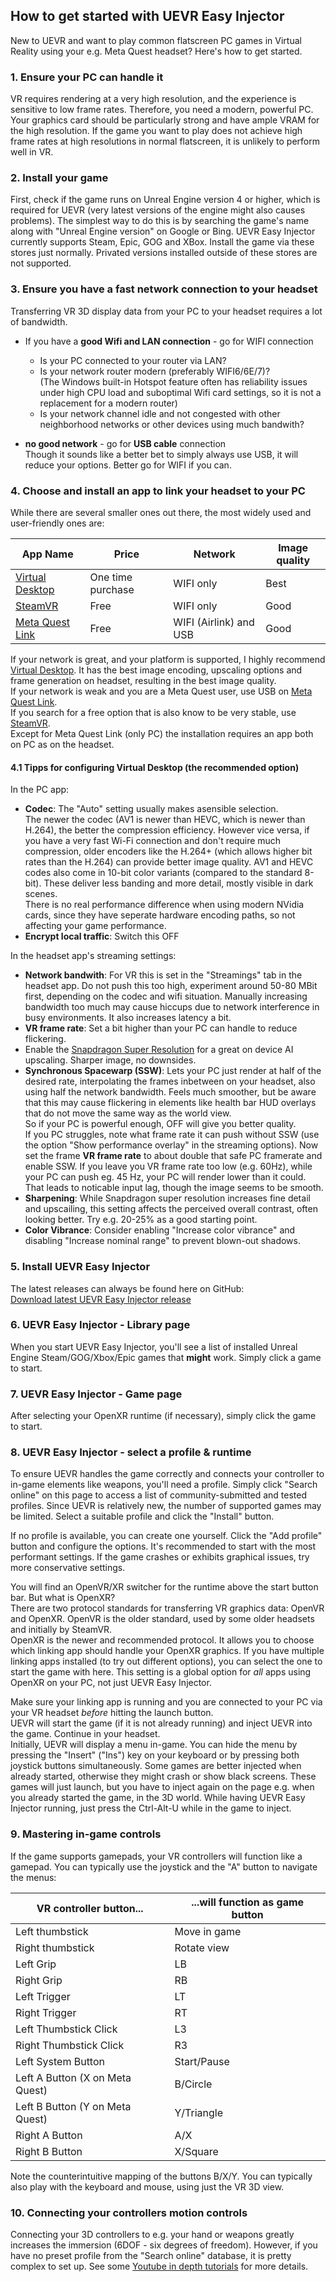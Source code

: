 ## How to get started with UEVR Easy Injector
New to UEVR and want to play common flatscreen PC games in Virtual Reality using your e.g. Meta Quest headset? Here's how to get started.

### 1. Ensure your PC can handle it
VR requires rendering at a very high resolution, and the experience is sensitive to low frame rates. Therefore, you need a modern, powerful PC. Your graphics card should be particularly strong and have ample VRAM for the high resolution. If the game you want to play does not achieve high frame rates at high resolutions in normal flatscreen, it is unlikely to perform well in VR.

### 2. Install your game
First, check if the game runs on Unreal Engine version 4 or higher, which is required for UEVR (very latest versions of the engine might also causes problems). The simplest way to do this is by searching the game's name along with "Unreal Engine version" on Google or Bing. UEVR Easy Injector currently supports Steam, Epic, GOG and XBox. Install the game via these stores just normally. Privated versions installed outside of these stores are not supported.

### 3. Ensure you have a fast network connection to your headset
Transferring VR 3D display data from your PC to your headset requires a lot of bandwidth.

- If you have a **good Wifi and LAN connection**  - go for WIFI connection

	- Is your PC connected to your router via LAN?
	- Is your network router modern (preferably WIFI6/6E/7)?  
	(The Windows built-in Hotspot feature often has reliability issues under high CPU load and suboptimal Wifi card settings, so it is not a replacement for a modern router)
	- Is your network channel idle and not congested with other neighborhood networks or other devices using much bandwith? 

- **no good network** - go for **USB cable** connection  
Though it sounds like a better bet to simply always use USB, it will reduce your options. Better go for WIFI if you can.

### 4. Choose and install an app to link your headset to your PC
While there are several smaller ones out there, the most widely used and user-friendly ones are:

| App Name | Price | Network | Image quality |
|----------|-------|---------|---------------|
| [Virtual Desktop](https://www.vrdesktop.net/) | One time purchase | WIFI only | Best | 
| [SteamVR](https://store.steampowered.com/app/250820/SteamVR/) | Free | WIFI only | Good |
| [Meta Quest Link](https://www.meta.com/en-us/help/quest/pcvr/) | Free  | WIFI (Airlink) and USB | Good |

If your network is great, and your platform is supported, I highly recommend [Virtual Desktop](https://www.vrdesktop.net/).
It has the best image encoding, upscaling options and frame generation on headset, resulting in the best image quality.  
If your network is weak and you are a Meta Quest user, use USB on [Meta Quest Link](https://www.meta.com/en-us/help/quest/pcvr/).  
If you search for a free option that is also know to be very stable, use [SteamVR](https://store.steampowered.com/app/250820/SteamVR/).  
Except for Meta Quest Link (only PC) the installation requires an app both on PC as on the headset.

#### 4.1 Tipps for configuring Virtual Desktop (the recommended option)
In the PC app:
* __Codec__: The "Auto" setting usually makes asensible selection.  
The newer the codec (AV1 is newer than HEVC, which is newer than H.264), the better the compression efficiency. However vice versa, if you have a very fast Wi-Fi connection and don't require much compression, older encoders like the H.264+ (which allows higher bit rates than the H.264) can provide better image quality.
AV1 and HEVC codes also come in 10-bit color variants (compared to the standard 8-bit). These deliver less banding and more detail, mostly visible in dark scenes.  
There is no real performance difference when using modern NVidia cards, since they have seperate hardware encoding paths, so not affecting your game performance.
* __Encrypt local traffic__: Switch this OFF

In the headset app's streaming settings:
* __Network bandwith__: For VR this is set in the "Streamings" tab in the headset app. Do not push this too high, experiment around 50-80 MBit first, depending on the codec and wifi situation. Manually increasing bandwidth too much may cause hiccups due to network interference in busy environments. It also increases latency a bit.
* __VR frame rate__: Set a bit higher than your PC can handle to reduce flickering.
* Enable the [Snapdragon Super Resolution](https://www.qualcomm.com/developer/blog/2023/04/using-super-resolution-boost-resolution-virtual-reality) for a great on device AI upscaling. Sharper image, no downsides.
* __Synchronous Spacewarp (SSW)__: Lets your PC just render at half of the desired rate, interpolating the frames inbetween on your headset, also using half the network bandwidth. Feels much smoother, but be aware that this may cause flickering in elements like health bar HUD overlays that do not move the same way as the world view.  
So if your PC is powerful enough, OFF will give you better quality.  
If you PC struggles, note what frame rate it can push without SSW (use the option "Show performance overlay" in the streaming options). Now set the frame __VR frame rate__ to about double that safe PC framerate and enable SSW. If you leave you VR frame rate too low (e.g. 60Hz), while your PC can push eg. 45 Hz, your PC will render lower than it could. That leads to noticable input lag, though the image seems to be smooth.
* __Sharpening__: While Snapdragon super resolution increases fine detail and upscailing, this setting affects the perceived overall contrast, often looking better. Try e.g. 20-25% as a good starting point.
* __Color Vibrance__: Consider enabling "Increase color vibrance" and disabling "Increase nominal range" to prevent blown-out shadows.

### 5. Install UEVR Easy Injector
The latest releases can always be found here on GitHub:  
<a href="https://github.com/oduis/UEVRDeluxe/releases" class="download-link">Download latest UEVR Easy Injector release</a>

### 6. UEVR Easy Injector - Library page
When you start UEVR Easy Injector, you'll see a list of installed Unreal Engine Steam/GOG/Xbox/Epic games that __might__ work. Simply click a game to start.

### 7. UEVR Easy Injector - Game page
After selecting your OpenXR runtime (if necessary), simply click the game to start.

### 8. UEVR Easy Injector - select a profile & runtime
To ensure UEVR handles the game correctly and connects your controller to in-game elements like weapons, you'll need a profile. Simply click "Search online" on this page to access a list of community-submitted and tested profiles. Since UEVR is relatively new, the number of supported games may be limited. Select a suitable profile and click the "Install" button.

If no profile is available, you can create one yourself. Click the "Add profile" button and configure the options. It's recommended to start with the most performant settings. If the game crashes or exhibits graphical issues, try more conservative settings.

You will find an OpenVR/XR switcher for the runtime above the start button bar. But what is OpenXR?  
There are two protocol standards for transferring VR graphics data: OpenVR and OpenXR. OpenVR is the older standard, used by some older headsets and initially by SteamVR.  
OpenXR is the newer and recommended protocol. It allows you to choose which linking app should handle your OpenXR graphics. If you have multiple linking apps installed (to try out different options), you can select the one to start the game with here. This setting is a global option for *all* apps using OpenXR on your PC, not just UEVR Easy Injector. 

Make sure your linking app is running and you are connected to your PC via your VR headset *before* hitting the launch button.  
UEVR will start the game (if it is not already running) and inject UEVR into the game. Continue in your headset.  
Initially, UEVR will display a menu in-game. You can hide the menu by pressing the "Insert" ("Ins") key on your keyboard or by pressing both joystick buttons simultaneously.
Some games are better injected when already started, otherwise they might crash or show black screens. These games will just launch, but you have to inject again on the page e.g. when you already started the game, in the 3D world. While having UEVR Easy Injector running, just press the Ctrl-Alt-U while in the game to inject.

### 9. Mastering in-game controls
If the game supports gamepads, your VR controllers will function like a gamepad. You can typically use the joystick and the "A" button to navigate the menus:

| VR controller button... | ...will function as game button |
|----------------------|------------------------------|
| Left thumbstick | Move in game |
| Right thumbstick | Rotate view |
| Left Grip | LB |
| Right Grip | RB |
| Left Trigger | LT |
| Right Trigger | RT |
| Left Thumbstick Click | L3 |
| Right Thumbstick Click | R3 |
| Left System Button | Start/Pause |
| Left A Button (X on Meta Quest) | B/Circle |
| Left B Button (Y on Meta Quest) | Y/Triangle |
| Right A Button | A/X |
| Right B Button | X/Square |

Note the counterintuitive mapping of the buttons B/X/Y.
You can typically also play with the keyboard and mouse, using just the VR 3D view.

### 10. Connecting your controllers motion controls
Connecting your 3D controllers to e.g. your hand or weapons greatly increases the immersion (6DOF - six degrees of freedom).
However, if you have no preset profile from the "Search online" database, it is pretty complex to set up.
See some [Youtube in depth tutorials](https://www.youtube.com/watch?v=4ccaX8Hr1JU) for more details.
